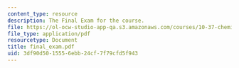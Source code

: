 ```yaml
---
content_type: resource
description: The Final Exam for the course.
file: https://ol-ocw-studio-app-qa.s3.amazonaws.com/courses/10-37-chemical-and-biological-reaction-engineering-spring-2007/3df90d5015556ebb24cf7f79cfd5f943_final_exam.pdf
file_type: application/pdf
resourcetype: Document
title: final_exam.pdf
uid: 3df90d50-1555-6ebb-24cf-7f79cfd5f943
---
```

